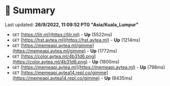 # 📖 Summary
Last updated: **26/9/2022, 11:09:52 PTG "Asia/Kuala_Lumpur"**

- `GET` [https://lilr.ml](https://lilr.ml) - **Up** (5522ms)
- `GET` [https://hst.aytea.ml](https://hst.aytea.ml) - **Up** (1214ms)
- `GET` [https://memeapi.aytea.ml/gimme](https://memeapi.aytea.ml/gimme) - **Up** (1772ms)
- `GET` [https://color.aytea.ml/4b31d6.png](https://color.aytea.ml/4b31d6.png) - **Up** (1800ms)
- `GET` [https://memeapi.aytea.ml](https://memeapi.aytea.ml) - **Up** (798ms)
- `GET` [https://memeapi.aytea14.repl.co/gimme](https://memeapi.aytea14.repl.co/gimme) - **Up** (8435ms)
